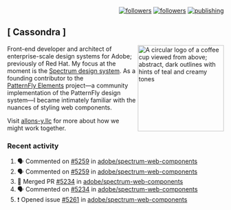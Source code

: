 <p align="right"><a rel="me" href="https://front-end.social/@castastrophe">
    <img alt="followers" title="Follow me on Mastodon" src="https://img.shields.io/mastodon/follow/109297102751309835?domain=https%3A%2F%2Ffront-end.social&label=Follow&logo=mastodon&logoColor=white&style=for-the-badge&labelColor=008080&color=006969"/></a>
  <a href="https://codepen.io/castastrophe/">
    <img alt="followers" title="Follow me on CodePen" src="https://img.shields.io/badge/23-1?color=640464&labelColor=7c007c&style=for-the-badge&logo=codepen&label=Follow"/></a>
<a href="https://castastrophe.medium.com/">
    <img alt="publishing" title="View articles on Medium" src="https://img.shields.io/badge/107-1?color=666&labelColor=444&label=subscribe&logo=medium&logoColor=white&style=for-the-badge"/></a>
</p>

## [&nbsp;Cassondra&nbsp;]

<img align="right" src="https://github-production-user-asset-6210df.s3.amazonaws.com/1840295/253016758-ba468774-1cd3-42c2-8f43-947b5eeb5edf.png" height="200" alt="A circular logo of a coffee cup viewed from above; abstract, dark outlines with hints of teal and creamy tones">

Front-end developer and architect of enterprise-scale design systems for Adobe; previously of Red Hat. My focus at the moment is the [Spectrum design system](https://github.com/adobe/spectrum-css). As a founding contributor to the [PatternFly&nbsp;Elements](https://github.com/patternfly/patternfly-elements) project&mdash;a community implementation of the PatternFly design system&mdash;I became intimately familiar with the nuances of styling web components.

Visit [allons-y.llc](http://allons-y.llc/) for more about how we might work together.

### Recent activity

<!--START_SECTION:activity-->
1. 🗣 Commented on [#5259](https://github.com/adobe/spectrum-web-components/pull/5259#issuecomment-2754725721) in [adobe/spectrum-web-components](https://github.com/adobe/spectrum-web-components)
2. 🗣 Commented on [#5259](https://github.com/adobe/spectrum-web-components/pull/5259#issuecomment-2754725385) in [adobe/spectrum-web-components](https://github.com/adobe/spectrum-web-components)
3. 🎉 Merged PR [#5234](https://github.com/adobe/spectrum-web-components/pull/5234) in [adobe/spectrum-web-components](https://github.com/adobe/spectrum-web-components)
4. 🗣 Commented on [#5234](https://github.com/adobe/spectrum-web-components/pull/5234#issuecomment-2754454943) in [adobe/spectrum-web-components](https://github.com/adobe/spectrum-web-components)
5. ❗ Opened issue [#5261](https://github.com/adobe/spectrum-web-components/issues/5261) in [adobe/spectrum-web-components](https://github.com/adobe/spectrum-web-components)
<!--END_SECTION:activity-->
